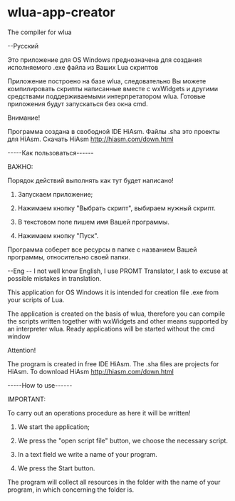 # wlua-app-creator
The compiler for wlua

--Русский

Это приложение для OS Windows преднозначена для создания исполняемого .exe файла из Ваших Lua скриптов

Приложение построено на базе wlua, следовательно Вы можете компилировать скрипты написанные вместе с wxWidgets и другими средствами поддерживаемыми интерпретатором wlua. Готовые приложения будут запускаться без окна cmd.


Внимание!

Программа создана в свободной IDE HiAsm. Файлы .sha это проекты для HiAsm. Скачать HiAsm http://hiasm.com/down.html


-----Как пользоваться------

ВАЖНО:

Порядок действий выполнять как тут будет написано!

1. Запускаем приложение;

2. Нажимаем кнопку "Выбрать скрипт", выбираем нужный скрипт.

3. В текстовом поле пишем имя Вашей программы.

4. Нажимаем кнопку "Пуск".

Программа соберет все ресурсы в папке с названием Вашей программы, относительно своей папки.

--Eng -- I not well know English, I use PROMT Translator, I ask to excuse at possible mistakes in translation.

This application for OS Windows it is intended for creation file .exe from your scripts of Lua.

The application is created on the basis of wlua, therefore you can compile the scripts written together with wxWidgets and other means supported by an interpreter wlua. Ready applications will be started without the cmd window

Attention!

The program is created in free IDE HiAsm. The .sha files are projects for HiAsm. To download HiAsm http://hiasm.com/down.html


-----How to use------

IMPORTANT:

To carry out an operations procedure as here it will be written!

1. We start the application;

2. We press the "open script file" button, we choose the necessary script.

3. In a text field we write a name of your program.

4. We press the Start button.

The program will collect all resources in the folder with the name of your program, in which concerning the folder is.
